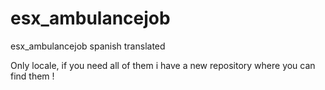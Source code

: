 # esx_ambulancejob
esx_ambulancejob spanish translated


Only locale, if you need all of them i have a new repository where you can find them !

